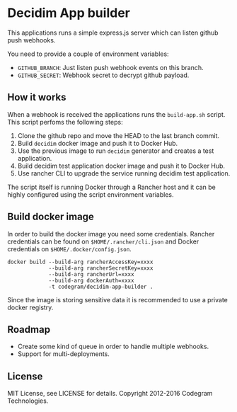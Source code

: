 # Decidim App builder

This applications runs a simple express.js server which can listen github push webhooks.

You need to provide a couple of environment variables:
- `GITHUB_BRANCH`: Just listen push webhook events on this branch.
- `GITHUB_SECRET`: Webhook secret to decrypt github payload.

## How it works

When a webhook is received the applications runs the `build-app.sh` script. This script perfoms the following steps:

1. Clone the github repo and move the HEAD to the last branch commit.
2. Build `decidim` docker image and push it to Docker Hub.
3. Use the previous image to run `decidim` generator and creates a test application.
4. Build decidim test application docker image and push it to Docker Hub.
5. Use rancher CLI to upgrade the service running decidim test application.

The script itself is running Docker through a Rancher host and it can be highly configured using the script environment variables.

## Build docker image

In order to build the docker image you need some credentials. Rancher credentials can be found on `$HOME/.rancher/cli.json` and Docker credentials on `$HOME/.docker/config.json`.

```
docker build --build-arg rancherAccessKey=xxxx 
             --build-arg rancherSecretKey=xxxx
             --build-arg rancherUrl=xxxx
             --build-arg dockerAuth=xxxx
             -t codegram/decidim-app-builder .
```

Since the image is storing sensitive data it is recommended to use a private docker registry.

## Roadmap

- Create some kind of queue in order to handle multiple webhooks.
- Support for multi-deployments.

## License

MIT License, see LICENSE for details. Copyright 2012-2016 Codegram Technologies.